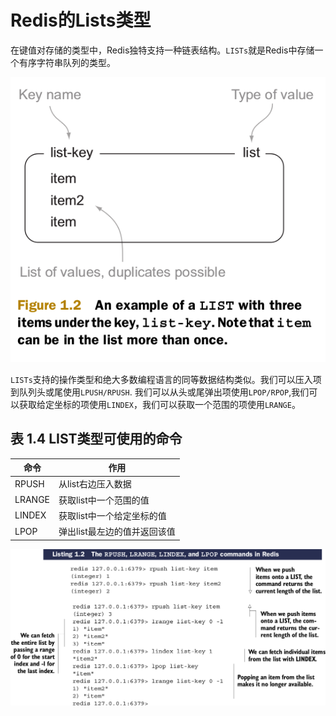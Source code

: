 # Redis的Lists类型

在键值对存储的类型中，Redis独特支持一种链表结构。``LISTs``就是Redis中存储一个有序字符串队列的类型。

![](images/1.2.2-1.png)

``LISTs``支持的操作类型和绝大多数编程语言的同等数据结构类似。我们可以压入项到队列头或尾使用``LPUSH/RPUSH``. 我们可以从头或尾弹出项使用``LPOP/RPOP``,我们可以获取给定坐标的项使用``LINDEX``，我们可以获取一个范围的项使用``LRANGE``。

## 表 1.4 LIST类型可使用的命令

| 命令 | 作用 |
| -- | -- |
| RPUSH | 从list右边压入数据 |
| LRANGE | 获取list中一个范围的值 |
| LINDEX | 获取list中一个给定坐标的值 |
| LPOP | 弹出list最左边的值并返回该值 |

![](images/1.2.2-2.png)


